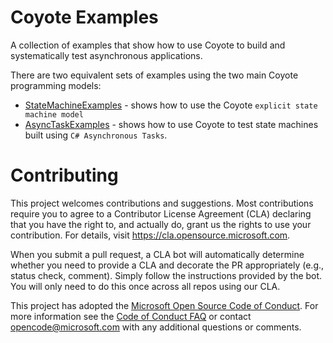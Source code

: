 Coyote Examples
===============
A collection of examples that show how to use Coyote to build and systematically test asynchronous applications.

There are two equivalent sets of examples using the two main Coyote programming models:

- [StateMachineExamples](StateMachineExamples/README.md) - shows how to use the Coyote `explicit state machine model`
- [AsyncTaskExamples](AsyncTaskExamples/README.md) - shows how to use Coyote to test state machines built using `C# Asynchronous Tasks`.


# Contributing

This project welcomes contributions and suggestions.  Most contributions require you to agree to a
Contributor License Agreement (CLA) declaring that you have the right to, and actually do, grant us
the rights to use your contribution. For details, visit https://cla.opensource.microsoft.com.

When you submit a pull request, a CLA bot will automatically determine whether you need to provide
a CLA and decorate the PR appropriately (e.g., status check, comment). Simply follow the instructions
provided by the bot. You will only need to do this once across all repos using our CLA.

This project has adopted the [Microsoft Open Source Code of Conduct](https://opensource.microsoft.com/codeofconduct/).
For more information see the [Code of Conduct FAQ](https://opensource.microsoft.com/codeofconduct/faq/) or
contact [opencode@microsoft.com](mailto:opencode@microsoft.com) with any additional questions or comments.
